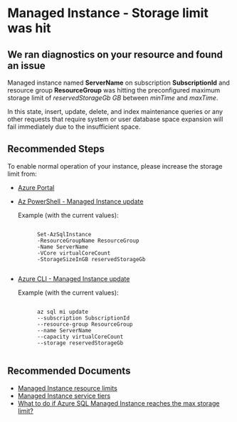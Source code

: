 <properties
	pageTitle="Managed Instance - Storage limit was hit"
	description="Managed Instance - Storage limit was hit"
	infoBubbleText="Managed Instance was hitting storage limit. See details on the right."
	service="microsoft.sql"
	resource="managedInstances"
	ms.author="vlads"
	authors="vladsMDCS"
	displayOrder=""
	diagnosticScenario="SqlMIPerf_StorageLimitHit"
	selfHelpType="diagnostics"
	supportTopicIds="32637296,32637300,32637306,32637313"
	resourceTags=""
	productPesIds="16259"
	cloudEnvironments="public,blackForest,fairfax,mooncake"
	articleId="sqlmanagedinstance-perf-increase-storage-limit"
/>
# Managed Instance - Storage limit was hit

## We ran diagnostics on your resource and found an issue

<!--issueDescription-->
Managed instance named **<!--$ServerName-->ServerName<!--/$ServerName-->** on subscription **<!--$SubscriptionId-->SubscriptionId<!--/$SubscriptionId-->** and resource group **<!--$ResourceGroup-->ResourceGroup<!--/$ResourceGroup-->** was hitting the preconfigured maximum storage limit of *<!--$reservedStorageGb-->reservedStorageGb<!--/$reservedStorageGb--> GB* between *<!--$minTime-->minTime<!--/$minTime-->* and *<!--$maxTime-->maxTime<!--/$maxTime-->*.

In this state, insert, update, delete, and index maintenance queries or any other requests that require system or user database space expansion will fail immediately due to the insufficient space.
<!--/issueDescription-->

## **Recommended Steps**

To enable normal operation of your instance, please increase the storage limit from:

* [Azure Portal](https://portal.azure.com/)

* [Az PowerShell - Managed Instance update](https://docs.microsoft.com/powershell/module/Az.Sql/Set-AzSqlInstance)

	Example (with the current values):

	<code>
		Set-AzSqlInstance
		-ResourceGroupName <!--$ResourceGroup-->ResourceGroup<!--/$ResourceGroup-->
		-Name <!--$ServerName-->ServerName<!--/$ServerName-->
		-VCore <!--$virtualCoreCount-->virtualCoreCount<!--/$virtualCoreCount-->
		-StorageSizeInGB <!--$reservedStorageGb-->reservedStorageGb<!--/$reservedStorageGb-->
	</code>

* [Azure CLI - Managed Instance update](https://docs.microsoft.com/cli/azure/sql/mi#az-sql-mi-update)

	Example (with the current values):

	<code>
		az sql mi update
		--subscription <!--$SubscriptionId-->SubscriptionId<!--/$SubscriptionId-->
		--resource-group <!--$ResourceGroup-->ResourceGroup<!--/$ResourceGroup-->
		--name <!--$ServerName-->ServerName<!--/$ServerName-->
		--capacity <!--$virtualCoreCount-->virtualCoreCount<!--/$virtualCoreCount-->
		--storage <!--$reservedStorageGb-->reservedStorageGb<!--/$reservedStorageGb-->
	</code>

## **Recommended Documents**

* [Managed Instance resource limits](https://docs.microsoft.com/azure/sql-database/sql-database-managed-instance-resource-limits)
* [Managed Instance service tiers](https://docs.microsoft.com/azure/sql-database/sql-database-managed-instance#managed-instance-service-tiers)
* [What to do if Azure SQL Managed Instance reaches the max storage limit?](https://stackoverflow.com/questions/54150468/what-to-do-if-azure-sql-managed-instance-reaches-the-max-storage-limit)
